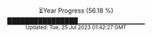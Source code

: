 <p align="center">
⏳Year Progress (56.18 %) <br>
████████████████▁▁▁▁▁▁▁▁▁▁▁▁▁▁ <br>
<sub>Updated: Tue, 25 Jul 2023 01:42:27 GMT</sub>
</p>

